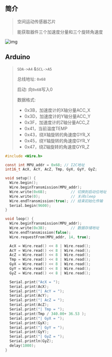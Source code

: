 <!-- 
title: MPU-6050
sort: 
--> 

## 简介

> 空间运动传感器芯片
>
> 能获取器件三个加速度分量和三个旋转角速度

![img](https://gitee.com/nmdfzf404/Image-hosting/raw/master/2021/a980247c82e3dba5ff39e3c6bd896ed4_b.jpg)

## Arduino

> `SDA->A4` &`SCL->A5`
>
> 总线地址: `0x68`
>
> 启动: 向`0x6B`写入0
>
> 数据格式:
>
> - 0x3B，加速度计的X轴分量ACC_X
> - 0x3D，加速度计的Y轴分量ACC_Y
> - 0x3F，加速度计的Z轴分量ACC_Z
> - 0x41，当前温度TEMP
> - 0x43，绕X轴旋转的角速度GYR_X
> - 0x45，绕Y轴旋转的角速度GYR_Y
> - 0x47，绕Z轴旋转的角速度GYR_Z

```c
#include <Wire.h>

const int MPU_addr = 0x68; // I2C地址
int16_t AcX, AcY, AcZ, Tmp, GyX, GyY, GyZ;

void setup() {
  Wire.begin();
  Wire.beginTransmission(MPU_addr);
  Wire.write(0x6B);           // 切换到启动位地址
  Wire.write(0);              // 关闭sleep
  Wire.endTransmission(true); // 结束初始化传输
  Serial.begin(9600);
}

void loop() {
  Wire.beginTransmission(MPU_addr);
  Wire.write(0x3B);           // 数据存储地址
  Wire.endTransmission(false);
  Wire.requestFrom(MPU_addr, 14, true);

  AcX = Wire.read() << 8 | Wire.read();
  AcY = Wire.read() << 8 | Wire.read();
  AcZ = Wire.read() << 8 | Wire.read();
  Tmp = Wire.read() << 8 | Wire.read();
  GyX = Wire.read() << 8 | Wire.read();
  GyY = Wire.read() << 8 | Wire.read();
  GyZ = Wire.read() << 8 | Wire.read();

  Serial.print("AcX = ");
  Serial.print(AcX);
  Serial.print("| AcY = ");
  Serial.print(AcY);
  Serial.print("| AcZ = ");
  Serial.print(AcZ);
  Serial.print("| Tmp = ");
  Serial.print(Tmp / 340.00+ 36.53 );
  Serial.print("| GyX = ");
  Serial.print(GyX);
  Serial.print("| GyY = ");
  Serial.print(GyY);
  Serial.print("| GyZ = ");
  Serial.println(GyZ);
  delay(1000);
}
```